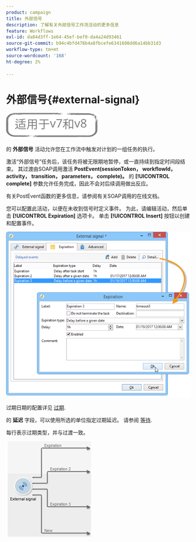 ```yaml
---
product: campaign
title: 外部信号
description: 了解有关外部信号工作流活动的更多信息
feature: Workflows
exl-id: da84d3ff-1e64-45ef-bef0-da4a24d93461
source-git-commit: b94c4bfd478b4a8fbcefe6341608dd6a14bb31d3
workflow-type: tm+mt
source-wordcount: '168'
ht-degree: 2%

---
```


# 外部信号{#external-signal}

![](../../assets/common.svg)

的 **外部信号** 活动允许您在工作流中触发对计划的一组任务的执行。

激活“外部信号”任务后，该任务将被无限期地暂停，或一直持续到指定时间段结束。 其过渡由SOAP调用激活 **PostEvent(sessionToken， workflowId， activity， transition， parameters， complete)。** 的 **[!UICONTROL complete]** 参数允许任务完成，因此不会对后续调用做出反应。

有关PostEvent函数的更多信息，请参阅有关SOAP调用的在线文档。

您可以配置此活动，以便在未收到信号时定义事件。 为此，请编辑活动，然后单击 **[!UICONTROL Expiration]** 选项卡。 单击 **[!UICONTROL Insert]** 按钮以创建和配置事件。

![](assets/edit_signal.png)

过期日期的配置详见 [过期](defining-approvals.md).

的 **延迟** 字段，可以使用所选的单位指定过期延迟。 请参阅 [等待](wait.md).

每行表示过期类型，并与过渡一致。

![](assets/external_sign_diag.png)
